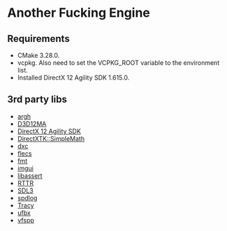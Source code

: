 # Another Fucking Engine

## Requirements
* CMake 3.28.0.
* vcpkg. Also need to set the VCPKG_ROOT variable to the environment list.
* Installed DirectX 12 Agility SDK 1.615.0.

## 3rd party libs
* [argh](https://github.com/skypjack/entt)
* [D3D12MA](https://github.com/GPUOpen-LibrariesAndSDKs/D3D12MemoryAllocator)
* [DirectX 12 Agility SDK](https://devblogs.microsoft.com/directx/gettingstarted-dx12agility/)
* [DirectXTK::SimpleMath](https://github.com/microsoft/DirectXTK12)
* [dxc](https://github.com/microsoft/DirectXShaderCompiler)
* [flecs](https://github.com/SanderMertens/flecs)
* [fmt](https://github.com/fmtlib/fmt)
* [imgui](https://github.com/ocornut/imgui)
* [libassert](https://github.com/jeremy-rifkin/libassert)
* [RTTR](https://github.com/rttrorg/rttr)
* [SDL3](https://github.com/libsdl-org/SDL)
* [spdlog](https://github.com/gabime/spdlog)
* [Tracy](https://github.com/wolfpld/tracy)
* [ufbx](https://github.com/ufbx/ufbx)
* [vfspp](https://github.com/nextgeniuspro/vfspp)